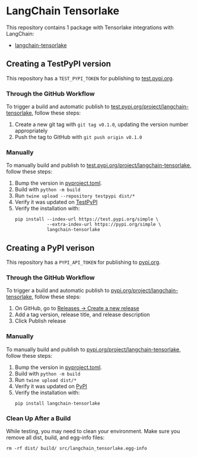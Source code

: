 # LangChain Tensorlake

This repository contains 1 package with Tensorlake integrations with LangChain:

- [langchain-tensorlake](https://pypi.org/project/langchain-tensorlake/)

## Creating a TestPyPI version
This repository has a `TEST_PYPI_TOKEN` for publishing to [test.pypi.org](https://https://test.pypi.org/project/langchain-tensorlake/).

### Through the GitHub Workflow
To trigger a build and automatic publish to [test.pypi.org/project/langchain-tensorlake](https://test.pypi.org/project/langchain-tensorlake/), follow these steps:
1. Create a new git tag with `git tag v0.1.0`, updating the version number appropriately
2. Push the tag to GitHub with `git push origin v0.1.0`

### Manually
To manually build and publish to [test.pypi.org/project/langchain-tensorlake](https://test.pypi.org/project/langchain-tensorlake/), follow these steps:
1. Bump the version in [pyproject.toml](pyproject.toml).
2. Build with `python -m build`
3. Run `twine upload --repository testpypi dist/*`
4. Verify it was updated on [TestPyPI](https://test.pypi.org/project/langchain-tensorlake/)
5. Verify the installation with:  
    ```
    pip install --index-url https://test.pypi.org/simple \
                --extra-index-url https://pypi.org/simple \
                langchain-tensorlake
    ```

## Creating a PyPI verison
This repository has a `PYPI_API_TOKEN` for publishing to [pypi.org](https://https://pypi.org/project/langchain-tensorlake/).

### Through the GitHub Workflow
To trigger a build and automatic publish to [pypi.org/project/langchain-tensorlake](https://pypi.org/project/langchain-tensorlake/), follow these steps:
1. On GitHub, go to [Releases -> Create a new release](https://github.com/tensorlakeai/langchain-tensorlake/releases) 
2. Add a tag version, release title, and release description
3. Click Publish release

### Manually
To manually build and publish to [pypi.org/project/langchain-tensorlake](https://pypi.org/project/langchain-tensorlake/), follow these steps:
1. Bump the version in [pyproject.toml](pyproject.toml).
2. Build with `python -m build`
3. Run `twine upload dist/*`
4. Verify it was updated on [PyPI](https://pypi.org/project/langchain-tensorlake/)
5. Verify the installation with:  
    ```
    pip install langchain-tensorlake
    ```

### Clean Up After a Build

While testing, you may need to clean your environment. Make sure you remove all dist, build, and egg-info files:
```
rm -rf dist/ build/ src/langchain_tensorlake.egg-info
``` 